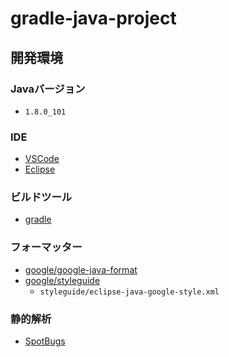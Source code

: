 # gradle-java-project

## 開発環境

### Javaバージョン

- `1.8.0_101`

### IDE

- [VSCode](https://code.visualstudio.com/)
- [Eclipse](https://www.eclipse.org/)

### ビルドツール

- [gradle](https://gradle.org/)

### フォーマッター

- [google/google-java-format](https://github.com/google/google-java-format)
- [google/styleguide](https://github.com/google/styleguide)
  - `styleguide/eclipse-java-google-style.xml`

### 静的解析

- [SpotBugs](https://spotbugs.readthedocs.io/en/stable/index.html)
